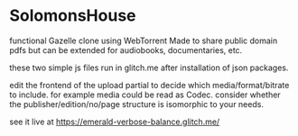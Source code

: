 # SolomonsHouse
functional Gazelle clone using WebTorrent
Made to share public domain pdfs but can be extended for audiobooks, documentaries, etc. 

these two simple js files run in glitch.me after installation of json packages. 

edit the frontend of the upload partial to decide which media/format/bitrate to include. for example media could be read as Codec. consider whether the publisher/edition/no/page structure is isomorphic to your needs. 

see it live at https://emerald-verbose-balance.glitch.me/
